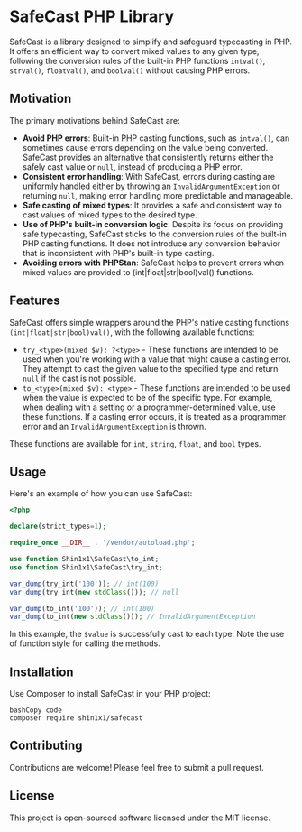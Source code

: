 # SafeCast PHP Library

SafeCast is a library designed to simplify and safeguard typecasting in PHP. It offers an efficient way to convert mixed values to any given type, following the conversion rules of the built-in PHP functions `intval()`, `strval()`, `floatval()`, and `boolval()` without causing PHP errors.

## Motivation

The primary motivations behind SafeCast are:

- **Avoid PHP errors**: Built-in PHP casting functions, such as `intval()`, can sometimes cause errors depending on the value being converted. SafeCast provides an alternative that consistently returns either the safely cast value or `null`, instead of producing a PHP error.
- **Consistent error handling**: With SafeCast, errors during casting are uniformly handled either by throwing an `InvalidArgumentException` or returning `null`, making error handling more predictable and manageable.
- **Safe casting of mixed types**: It provides a safe and consistent way to cast values of mixed types to the desired type.
- **Use of PHP's built-in conversion logic**: Despite its focus on providing safe typecasting, SafeCast sticks to the conversion rules of the built-in PHP casting functions. It does not introduce any conversion behavior that is inconsistent with PHP's built-in type casting.
- **Avoiding errors with PHPStan**: SafeCast helps to prevent errors when mixed values are provided to (int|float|str|bool)val() functions.

## Features

SafeCast offers simple wrappers around the PHP's native casting functions `(int|float|str|bool)val()`, with the following available functions:

- `try_<type>(mixed $v): ?<type>` - These functions are intended to be used when you're working with a value that might cause a casting error. They attempt to cast the given value to the specified type and return `null` if the cast is not possible.
- `to_<type>(mixed $v): <type>` - These functions are intended to be used when the value is expected to be of the specific type. For example, when dealing with a setting or a programmer-determined value, use these functions. If a casting error occurs, it is treated as a programmer error and an `InvalidArgumentException` is thrown.

These functions are available for `int`, `string`, `float`, and `bool` types.

## Usage

Here's an example of how you can use SafeCast:

```php
<?php

declare(strict_types=1);

require_once __DIR__ . '/vendor/autoload.php';

use function Shin1x1\SafeCast\to_int;
use function Shin1x1\SafeCast\try_int;

var_dump(try_int('100')); // int(100)
var_dump(try_int(new stdClass())); // null

var_dump(to_int('100')); // int(100)
var_dump(to_int(new stdClass())); // InvalidArgumentException
```

In this example, the `$value` is successfully cast to each type. Note the use of function style for calling the methods.

## Installation

Use Composer to install SafeCast in your PHP project:

```
bashCopy code
composer require shin1x1/safecast
```

## Contributing

Contributions are welcome! Please feel free to submit a pull request.

## License

This project is open-sourced software licensed under the MIT license.